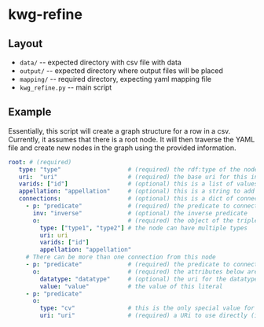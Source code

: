 # kwg-refine

## Layout
* `data/` -- expected directory with csv file with data
* `output/` -- expected directory where output files will be placed
* `mapping/` -- required directory, expecting yaml mapping file
* `kwg_refine.py` -- main script

## Example
Essentially, this script will create a graph structure for a row in a csv. Currently, it assumes that there is a root node. It will then traverse the YAML file and create new nodes in the graph using the provided information.

```yaml
root: # (required)
   type: "type"                   # (required) the rdf:type of the node 
   uri:  "uri"                    # (required) the base uri for this instance
   varids: ["id"]                 # (optional) this is a list of values from the row in the CSV to create a unique URI.
   appellation: "appellation"     # (optional) this is a string to add at the end of the URI.
   connections:                   # (optional) this is a dict of connections 
     - p: "predicate"             # (required) the predicate to connect to the next node
       inv: "inverse"             # (optional) the inverse predicate
       o:                         # (required) the object of the triple / the next node. It has the same attributes as "root"
         type: ["type1", "type2"] # the node can have multiple types
         uri: uri
         varids: ["id"]
         appellation: "appellation"
     # There can be more than one connection from this node
     - p: "predicate"             # (required) the predicate to connect to the next node
       o:                         # (required) the attributes below are for a datatype node
         datatype: "datatype"     # (optional) the uri for the datatype, if this attribute is present (checked first) an rdf:type will NOT be assigned.
         value: "value"           # the value of this literal
     - p: "predicate"
       o: 
         type: "cv"               # this is the only special value for type, it means "directly use the URI provided"
         uri: "uri"               # (required) a URi to use directly (i.e., the script will not even look for varids or appellation)
```
